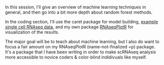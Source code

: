In this session, I'll give an overview of machine learning techniques in general, and then go into a bit more depth about random forest methods.

In the coding section, I'll use the caret package for model building, [example single cell RNAseq data](example.rds), and my own package [RNAseqPlotR](https://github.com/dtm2451/RNAseqPlotR) for visualization of the results.

The major goal will be to teach about machine learning, but I also do want to focus a fair amount on my RNAseqPlotR (name-not-finalized =p) package.  It's a package that I have been writing in order to make scRNAseq analysis more accessible to novice coders & color-blind indidivuals like myself.
